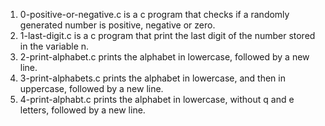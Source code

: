 1. 0-positive-or-negative.c is a c program that checks if a randomly generated number is positive, negative or zero.
2. 1-last-digit.c is a c program that print the last digit of the number stored in the variable n.
3. 2-print-alphabet.c prints the alphabet in lowercase, followed by a new line.
4. 3-print-alphabets.c prints the alphabet in lowercase, and then in uppercase, followed by a new line.
5. 4-print-alphabt.c  prints the alphabet in lowercase, without q and e letters, followed by a new line.

